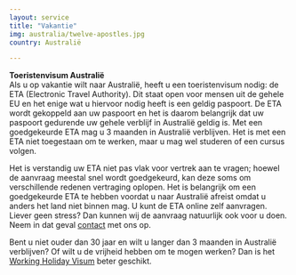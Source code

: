 ```yaml
---
layout: service
title: "Vakantie"
img: australia/twelve-apostles.jpg
country: Australië

---
```

<p>
<strong>Toeristenvisum Australië</strong><br/>
Als u op vakantie wilt naar Australië, heeft u een toeristenvisum nodig: de ETA (Electronic Travel Authority). Dit staat open voor mensen uit de gehele EU en het enige wat u hiervoor nodig heeft is een geldig paspoort. De ETA wordt gekoppeld aan uw paspoort en het is daarom belangrijk dat uw paspoort gedurende uw gehele verblijf in Australië geldig is. Met een goedgekeurde ETA mag u 3 maanden in Australië verblijven. Het is met een ETA niet toegestaan om te werken, maar u mag wel studeren of een cursus volgen.

<p>Het is verstandig uw ETA niet pas vlak voor vertrek aan te vragen; hoewel de aanvraag meestal snel wordt goedgekeurd, kan deze soms om verschillende redenen vertraging oplopen. Het is belangrijk om een goedgekeurde ETA te hebben voordat u naar Australië afreist omdat u anders het land niet binnen mag. U kunt de ETA online zelf aanvragen. Liever geen stress? Dan kunnen wij de aanvraag natuurlijk ook voor u doen. Neem in dat geval <a href="{{ site.baseurl }}/contact">contact</a> met ons op. </p>

<p>Bent u niet ouder dan 30 jaar en wilt u langer dan 3 maanden in Australië verblijven? Of wilt u de vrijheid hebben om te mogen werken? Dan is het <a href="{{ site.baseurl }}/australie/working-holiday">Working Holiday Visum</a> beter geschikt.
<p/>
